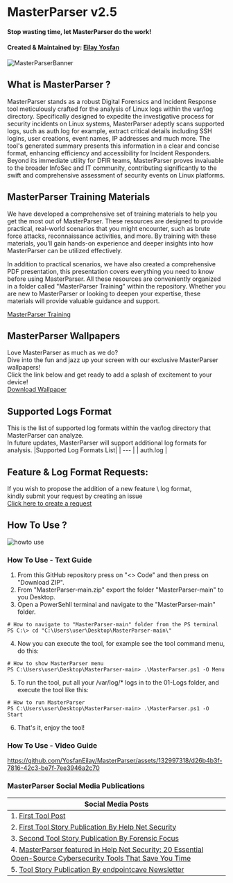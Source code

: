 # MasterParser v2.5
#### Stop wasting time, let MasterParser do the work!
#### Created & Maintained by: [Eilay Yosfan](https://github.com/YosfanEilay#-eilay-yosfan)
![MasterParserBanner](https://github.com/YosfanEilay/MasterParser/assets/132997318/c6cbcc3f-e966-4329-aec0-c6fe8bc80bb2)

## What is MasterParser ?
MasterParser stands as a robust Digital Forensics and Incident Response tool meticulously crafted for the analysis of Linux logs within the var/log directory.
Specifically designed to expedite the investigative process for security incidents on Linux systems, MasterParser adeptly scans supported logs, such as auth.log for example,
extract critical details including SSH logins, user creations, event names, IP addresses and much more. The tool's generated summary presents this information in a clear
and concise format, enhancing efficiency and accessibility for Incident Responders. Beyond its immediate utility for DFIR teams, MasterParser proves invaluable to
the broader InfoSec and IT community, contributing significantly to the swift and comprehensive assessment of security events on Linux platforms.

## MasterParser Training Materials
We have developed a comprehensive set of training materials to help you get the most out of MasterParser. These resources are designed to provide practical, real-world scenarios
that you might encounter, such as brute force attacks, reconnaissance activities, and more. By training with these materials, you'll gain hands-on experience and deeper insights
into how MasterParser can be utilized effectively.

In addition to practical scenarios, we have also created a comprehensive PDF presentation, this presentation covers everything you need to know before using MasterParser.
All these resources are conveniently organized in a folder called "MasterParser Training" within the repository. Whether you are new to MasterParser or looking to deepen
your expertise, these materials will provide valuable guidance and support.

[MasterParser Training](https://github.com/securityjoes/MasterParser/tree/main/MasterParser%20Training)

## MasterParser Wallpapers
Love MasterParser as much as we do? </br>
Dive into the fun and jazz up your screen with our exclusive MasterParser wallpapers! </br>
Click the link below and get ready to add a splash of excitement to your device! </br>
[Download Wallpaper](https://postimg.cc/gallery/70SrXcf)

## Supported Logs Format
This is the list of supported log formats within the var/log directory that MasterParser can analyze. </br>
In future updates, MasterParser will support additional log formats for analysis.
|Supported Log Formats List|
| --- |
| auth.log |

## Feature & Log Format Requests:
If you wish to propose the addition of a new feature \ log format, </br>
kindly submit your request by creating an issue </br>
[Click here to create a request](https://github.com/YosfanEilay/MasterParser/issues/new)

## How To Use ?
![howto use](https://github.com/YosfanEilay/AuthLogParser/assets/132997318/2d663c04-88a3-412b-aa5c-99ad48d45ba1)

### How To Use - Text Guide
1. From this GitHub repository press on "<> Code" and then press on "Download ZIP".
2. From "MasterParser-main.zip" export the folder "MasterParser-main" to you Desktop.
3. Open a PowerSehll terminal and navigate to the "MasterParser-main" folder.
```
# How to navigate to "MasterParser-main" folder from the PS terminal
PS C:\> cd "C:\Users\user\Desktop\MasterParser-main\"
```
4. Now you can execute the tool, for example see the tool command menu, do this:
```
# How to show MasterParser menu
PS C:\Users\user\Desktop\MasterParser-main> .\MasterParser.ps1 -O Menu
```
5. To run the tool, put all your /var/log/* logs in to the 01-Logs folder, and execute the tool like this:
```
# How to run MasterParser
PS C:\Users\user\Desktop\MasterParser-main> .\MasterParser.ps1 -O Start
```
6. That's it, enjoy the tool!

### How To Use - Video Guide
https://github.com/YosfanEilay/MasterParser/assets/132997318/d26b4b3f-7816-42c3-be7f-7ee3946a2c70

### MasterParser Social Media Publications
|Social Media Posts|
| --- |
| 1. [First Tool Post](https://www.linkedin.com/feed/update/urn:li:activity:7144214785243492352/) |
| 2. [First Tool Story Publication By Help Net Security](https://www.helpnetsecurity.com/2024/01/08/authlogparser-open-source-analyzing-linux-authentication-logs/) |
| 3. [Second Tool Story Publication By Forensic Focus](https://www.forensicfocus.com/interviews/eilay-yosfan-threat-researcher-security-joes/) |
| 4. [MasterParser featured in Help Net Security: 20 Essential Open-Source Cybersecurity Tools That Save You Time](https://www.helpnetsecurity.com/2024/03/25/essential-open-source-cybersecurity-tools/) |
| 5. [Tool Story Publication By endpointcave Newsletter](https://endpointcave.com/newsletter/newsletter-7-2024/0) |
